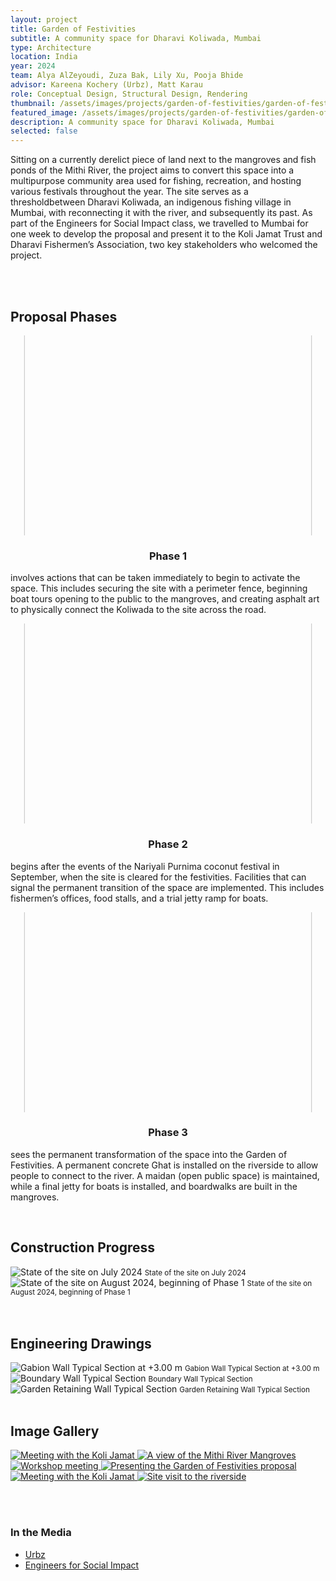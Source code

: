 ```yaml
---
layout: project
title: Garden of Festivities
subtitle: A community space for Dharavi Koliwada, Mumbai
type: Architecture
location: India
year: 2024
team: Alya AlZeyoudi, Zuza Bak, Lily Xu, Pooja Bhide
advisor: Kareena Kochery (Urbz), Matt Karau
role: Conceptual Design, Structural Design, Rendering
thumbnail: /assets/images/projects/garden-of-festivities/garden-of-festivities-thumbnail.jpeg
featured_image: /assets/images/projects/garden-of-festivities/garden-of-festivities-hero.png
description: A community space for Dharavi Koliwada, Mumbai
selected: false
---
```


Sitting on a currently derelict piece of land next to the mangroves and fish ponds of the Mithi River, the project aims to convert this space into a multipurpose community area used for fishing, recreation, and hosting various festivals throughout the year. The site serves as a thresholdbetween Dharavi Koliwada, an indigenous fishing village in Mumbai, with reconnecting it with the river, and subsequently its past. As part of the Engineers for Social Impact class, we travelled to Mumbai for one week to develop the proposal and present it to the Koli Jamat Trust and Dharavi Fishermen’s Association, two key stakeholders who welcomed the project.

<br><br>

## Proposal Phases

<div class="content-row">
  <div class="content-col" style="flex: 1 1 0;">
	<div style="width: 100%; height: 320px; overflow: hidden; display: flex; justify-content: center; align-items: center; margin-bottom: 1em;">
	  <img src="/assets/images/projects/garden-of-festivities/phase-1.jpeg"
	       alt="Phase 1"
	       style="height: 384px; width: auto; transform: scale(1.2); transform-origin: center; display: block;">
	</div>
    <h3 style="text-align: center;"> Phase 1 </h3>
    <p>
    involves actions that can be taken immediately to begin to activate the space. This includes securing the site with a perimeter fence, beginning boat tours opening to the public to the mangroves, and creating asphalt art to physically connect the Koliwada to the site across the road. </p>
  </div>
  <div class="content-col" style="flex: 1 1 0;">
	<div style="width: 100%; height: 320px; overflow: hidden; display: flex; justify-content: center; align-items: center; margin-bottom: 1em;">
	  <img src="/assets/images/projects/garden-of-festivities/phase-2.jpeg"
	       alt="Phase 2"
	       style="height: 384px; width: auto; transform: scale(1.2); transform-origin: center; display: block;">
	</div>
    <h3 style="text-align: center;"> Phase 2 </h3>
    <p>
    begins after the events of the Nariyali Purnima coconut festival in September, when the site is cleared for the festivities. Facilities that can signal the permanent transition of the space are implemented. This includes fishermen’s offices, food stalls, and a trial jetty ramp for boats. </p>
  </div>
  <div class="content-col" style="flex: 1 1 0;">
	<div style="width: 100%; height: 320px; overflow: hidden; display: flex; justify-content: center; align-items: center; margin-bottom: 1em;">
	  <img src="/assets/images/projects/garden-of-festivities/phase-3.jpeg"
	       alt="Phase 3"
	       style="height: 384px; width: auto; transform: scale(1.2); transform-origin: center; display: block;">
	</div>
    <h3 style="text-align: center;"> Phase 3 </h3>
    <p>
    sees the permanent transformation of the space into the Garden of Festivities. A permanent concrete Ghat is installed on the riverside to allow people to connect to the river. A maidan (open public space) is maintained, while a final jetty for boats is installed, and boardwalks are built in the mangroves. </p>
  </div>
</div>
<br>

## Construction Progress

 <div class="content-row">
  <div class="content-col" style="flex: 1 1 0;">
    <img src="/assets/images/projects/garden-of-festivities/site-before.jpeg" alt="State of the site on July 2024" class="equal-height-img">
    <small> State of the site on July 2024 </small>
  </div>
  <div class="content-col" style="flex: 1 1 0;">
    <img src="/assets/images/projects/garden-of-festivities/site-after.jpeg" alt="State of the site on August 2024, beginning of Phase 1" class="equal-height-img">
    <small> State of the site on August 2024, beginning of Phase 1 </small>
  </div>
</div>
<br><br>

## Engineering Drawings

 <div class="content-row">
  <div class="content-col" style="flex: 1 1 0;">
    <img src="/assets/images/projects/garden-of-festivities/wall-section-1.png" alt="Gabion Wall Typical Section at +3.00 m" class="equal-height-img">
    <small> Gabion Wall Typical Section at +3.00 m </small>
  </div>
  <div class="content-col" style="flex: 1 1 0;">
    <img src="/assets/images/projects/garden-of-festivities/wall-section-2.png" alt="Boundary Wall Typical Section" class="equal-height-img">
    <small> Boundary Wall Typical Section </small>
    <br>
    <img src="/assets/images/projects/garden-of-festivities/wall-section-3.png" alt="Garden Retaining Wall Typical Section" class="equal-height-img">
    <small> Garden Retaining Wall Typical Section </small>
  </div>
</div>
<br>

## Image Gallery

<div class="gallery-grid">
  <a href="/assets/images/projects/garden-of-festivities/gof-1.jpeg" class="glightbox" data-gallery="project-gallery">
    <img src="/assets/images/projects/garden-of-festivities/gof-1.jpeg" alt="Meeting with the Koli Jamat">
  </a>
  <a href="/assets/images/projects/garden-of-festivities/gof-2.jpeg" class="glightbox" data-gallery="project-gallery">
    <img src="/assets/images/projects/garden-of-festivities/gof-2.jpeg" alt="A view of the Mithi River Mangroves">
  </a>
  <a href="/assets/images/projects/garden-of-festivities/gof-4.jpeg" class="glightbox" data-gallery="project-gallery">
    <img src="/assets/images/projects/garden-of-festivities/gof-4.jpeg" alt="Workshop meeting">
  </a>
  <a href="/assets/images/projects/garden-of-festivities/gof-5.jpg" class="glightbox" data-gallery="project-gallery">
    <img src="/assets/images/projects/garden-of-festivities/gof-5.jpg" alt="Presenting the Garden of Festivities proposal">
  </a>
  <a href="/assets/images/projects/garden-of-festivities/gof-6.jpeg" class="glightbox" data-gallery="project-gallery">
    <img src="/assets/images/projects/garden-of-festivities/gof-6.jpeg" alt="Meeting with the Koli Jamat">
  </a>
  <a href="/assets/images/projects/garden-of-festivities/gof-7.jpeg" class="glightbox" data-gallery="project-gallery">
    <img src="/assets/images/projects/garden-of-festivities/gof-7.jpeg" alt="Site visit to the riverside">
  </a>
  <!-- Add more images as needed -->
</div>

<br><br>

<div class="project-footer-columns">
  <div class="project-media">
    <h3>In the Media</h3>
    <ul>
      <li><a href="https://urbz.net/articles/more-years-more-projects" target="_blank">Urbz</a></li>
      <li><a href="https://nyuad.io/en" target="_blank">Engineers for Social Impact</a></li>
    </ul>
  </div>
</div>
